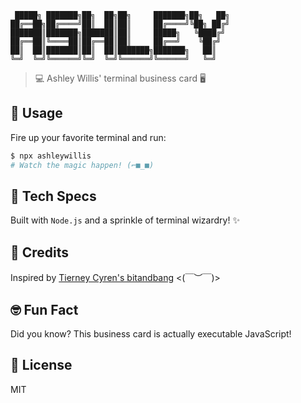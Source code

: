 ```ascii
 █████╗ ███████╗██╗  ██╗██╗     ███████╗██╗   ██╗
██╔══██╗██╔════╝██║  ██║██║     ██╔════╝╚██╗ ██╔╝
███████║███████╗███████║██║     █████╗   ╚████╔╝ 
██╔══██║╚════██║██╔══██║██║     ██╔══╝    ╚██╔╝  
██║  ██║███████║██║  ██║███████╗███████╗   ██║   
╚═╝  ╚═╝╚══════╝╚═╝  ╚═╝╚══════╝╚══════╝   ╚═╝   
```                                                  

> 💻 Ashley Willis' terminal business card 🖥️

## 🚀 Usage

Fire up your favorite terminal and run:

```bash
$ npx ashleywillis
# Watch the magic happen! (⌐■_■)
```

## 🧪 Tech Specs

Built with `Node.js` and a sprinkle of terminal wizardry! ✨

## 🔌 Credits 

Inspired by [Tierney Cyren's bitandbang](https://github.com/bnb/bitandbang) <(￣︶￣)>

## 🤓 Fun Fact

Did you know? This business card is actually executable JavaScript! 

## 📄 License

MIT
